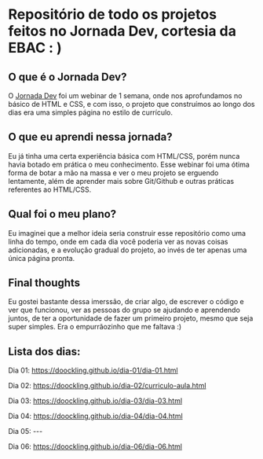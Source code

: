 # Repositório de todo os projetos feitos no Jornada Dev, cortesia da EBAC : )

## O que é o Jornada Dev?
O [Jornada Dev](https://ebaconline.com.br/webinars/programacao-jornadadev-2022-04-25) foi um webinar de 1 semana, onde nos aprofundamos no básico de HTML e CSS, e com isso, o projeto que construímos ao longo dos dias era uma simples página no estilo de currículo.

## O que eu aprendi nessa jornada?
Eu já tinha uma certa experiência básica com HTML/CSS, porém nunca havia botado em prática o meu conhecimento. Esse webinar foi uma ótima forma de botar a mão na massa e ver o meu projeto se erguendo lentamente, além de aprender mais sobre Git/Github e outras práticas referentes ao HTML/CSS.

## Qual foi o meu plano?
Eu imaginei que a melhor ideia seria construir esse repositório como uma linha do tempo, onde em cada dia você poderia ver as novas coisas adicionadas, e a evolução gradual do projeto, ao invés de ter apenas uma única página pronta.

## Final thoughts
Eu gostei bastante dessa imerssão, de criar algo, de escrever o código e ver que funcionou, ver as pessoas do grupo se ajudando e aprendendo juntos, de ter a oportunidade de fazer um primeiro projeto, mesmo que seja super simples. Era o empurrãozinho que me faltava :)

## Lista dos dias:

Dia 01: https://doockling.github.io/dia-01/dia-01.html

Dia 02: https://doockling.github.io/dia-02/curriculo-aula.html

Dia 03: https://doockling.github.io/dia-03/dia-03.html

Dia 04: https://doockling.github.io/dia-04/dia-04.html

Dia 05: ---

Dia 06: https://doockling.github.io/dia-06/dia-06.html
